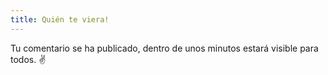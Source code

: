 ```yaml
---
title: Quién te viera!
---
```


Tu comentario se ha publicado, dentro de unos minutos estará visible para todos. ✌️